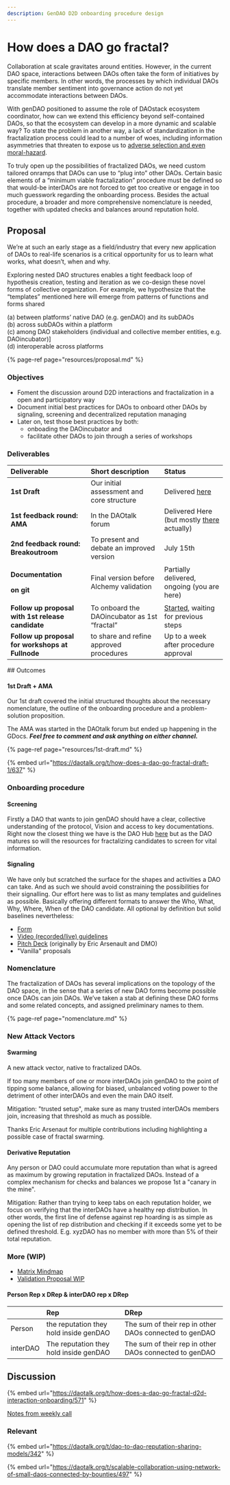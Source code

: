 ```yaml
---
description: GenDAO D2D onboarding procedure design
---
```


# How does a DAO go fractal?

Collaboration at scale gravitates around entities.  However, in the current DAO space, interactions between DAOs often take the form of initiatives by specific members.  In other words, the processes by which individual DAOs translate member sentiment into governance action do not yet accommodate interactions between DAOs.  

With genDAO positioned to assume the role of DAOstack ecosystem coordinator, how can we extend this efficiency beyond self-contained DAOs, so that the ecosystem can develop in a more dynamic and scalable way?  To state the problem in another way, a lack of standardization in the fractalization process could lead to a number of woes, including information asymmetries that threaten to expose us to [adverse selection and even moral-hazard](https://www.investopedia.com/ask/answers/042415/what-difference-between-moral-hazard-and-adverse-selection.asp).  

To truly open up the possibilities of fractalized DAOs, we need custom tailored onramps that DAOs can use to “plug into” other DAOs.  Certain basic elements of a “minimum viable fractalization” procedure must be defined so that would-be interDAOs are not forced to get too creative or engage in too much guesswork regarding the onboarding process. Besides the actual procedure, a broader and more comprehensive nomenclature is needed, together with updated checks and balances around reputation hold.

## Proposal

We’re at such an early stage as a field/industry that every new application of DAOs to real-life scenarios is a critical opportunity for us to learn what works, what doesn’t, when and why.

Exploring nested DAO structures enables a tight feedback loop of hypothesis creation, testing and iteration as we co-design these novel forms of collective organization. For example, we hypothesize that the “templates” mentioned here will emerge from patterns of functions and forms shared 

\(a\) between platforms’ native DAO \(e.g. genDAO\) and its subDAOs   
\(b\) across subDAOs within a platform   
\(c\) among DAO stakeholders \(individual and collective member entities, e.g. DAOincubator\)\]  
\(d\) interoperable across platforms

{% page-ref page="resources/proposal.md" %}

### Objectives

* Foment the discussion around D2D interactions and fractalization in a open and participatory way
* Document initial best practices for DAOs to onboard other DAOs by signaling, screening and decentralized reputation managing
* Later on, test those best practices by both:
  * onboading the DAOincubator and
  * facilitate other DAOs to join through a series of workshops

### Deliverables

<table>
  <thead>
    <tr>
      <th style="text-align:left"><b>Deliverable</b>
      </th>
      <th style="text-align:left"><b>Short description</b>
      </th>
      <th style="text-align:left"><b>Status</b>
      </th>
    </tr>
  </thead>
  <tbody>
    <tr>
      <td style="text-align:left"><b>1st Draft</b>
        <br />
      </td>
      <td style="text-align:left">Our initial assessment and core structure</td>
      <td style="text-align:left">Delivered <a href="https://docs.google.com/document/d/18-OnkV5yI_OSiubcO_b0JWY_jJsweb00bnCAPotkoSA/edit?usp=sharing">here</a>
      </td>
    </tr>
    <tr>
      <td style="text-align:left"><b>1st feedback round: AMA </b>
        <br />
      </td>
      <td style="text-align:left">In the DAOtalk forum</td>
      <td style="text-align:left">Delivered Here (but mostly <a href="https://docs.google.com/document/d/18-OnkV5yI_OSiubcO_b0JWY_jJsweb00bnCAPotkoSA/edit?usp=sharing">there</a> actually)</td>
    </tr>
    <tr>
      <td style="text-align:left"><b>2nd feedback round: Breakoutroom</b>
      </td>
      <td style="text-align:left">To present and debate an improved version</td>
      <td style="text-align:left">July 15th</td>
    </tr>
    <tr>
      <td style="text-align:left">
        <p><b>Documentation</b>
        </p>
        <p><b>on git</b>
        </p>
      </td>
      <td style="text-align:left">Final version before Alchemy validation</td>
      <td style="text-align:left">Partially delivered, ongoing (you are here)</td>
    </tr>
    <tr>
      <td style="text-align:left"><b>Follow up proposal with 1st release candidate</b>
        <br />
      </td>
      <td style="text-align:left">To onboard the DAOincubator as 1st &#x201C;fractal&#x201D;</td>
      <td style="text-align:left"><a href="https://docs.google.com/document/d/1ZflxQz_VqDDAKk4UoXSMobEAme7N2H2t6Yo_jxoaAdM/edit?usp=sharing">Started</a>,
        waiting for previous steps</td>
    </tr>
    <tr>
      <td style="text-align:left"><b>Follow up proposal for workshops at Fullnode</b>
      </td>
      <td style="text-align:left">to share and refine approved procedures</td>
      <td style="text-align:left">Up to a week after procedure approval</td>
    </tr>
  </tbody>
</table>## Outcomes

#### 1st Draft + AMA

Our 1st draft covered the initial structured thoughts about the necessary nomenclature, the outline of the onboarding procedure and a problem-solution proposition.

The AMA was started in the DAOtalk forum but ended up happening in the GDocs. _**Feel free to comment and ask anything on either channel.**_

{% page-ref page="resources/1st-draft.md" %}

{% embed url="https://daotalk.org/t/how-does-a-dao-go-fractal-draft-1/637" %}

### Onboarding procedure

#### Screening

Firstly a DAO that wants to join genDAO should have a clear, collective understanding of the protocol, Vision and access to key documentations. Right now the closest thing we have is the DAO Hub [here](https://hub.gendao.org/) but as the DAO matures so will the resources for fractalizing candidates to screen for vital information.

#### Signaling

We have only but scratched the surface for the shapes and activities a DAO can take. And as such we should avoid constraining the possibilities for their signalling. Our effort here was to list as many templates and guidelines as possible. Basically offering different formats to answer the Who, What, Why, Where, When of the DAO candidate. All optional by definition but solid baselines nevertheless:

* [Form](https://docs.google.com/forms/d/1_ZpLF6b9gUJF2SgqB6sSkKGCa4NGl_Xhj6YjbrAEOm0/edit)
* [Video \(recorded/live\) guidelines](https://docs.google.com/document/d/1oilPFlKq13So82LxYouvmoiNNVH1VE7rKfwCsaTLyLA/edit?usp=sharing)
* [Pitch Deck](https://docs.google.com/presentation/d/1_4nQIFb4fxnbV4r49ctkurgOxD5rgzj5gZBCtFPEdlc/edit?usp=sharing) \(originally by Eric Arsenault and DMO\)
* "Vanilla" proposals

### Nomenclature

The fractalization of DAOs has several implications on the topology of the DAO space, in the sense that a series of new DAO forms become possible once DAOs can join DAOs.  We’ve taken a stab at defining these DAO forms and some related concepts, and assigned preliminary names to them.

{% page-ref page="nomenclature.md" %}

### New Attack Vectors

#### Swarming

A new attack vector, native to fractalized DAOs. 

If too many members of one or more interDAOs join genDAO to the point of tipping some balance, allowing for biased, unbalanced voting power to the detriment of other interDAOs and even the main DAO itself.

Mitigation: "trusted setup", make sure as many trusted interDAOs members join, increasing that threshold as much as possible.

Thanks Eric Arsenaut for multiple contributions including highlighting a possible case of fractal swarming.

#### Derivative Reputation

Any person or DAO could accumulate more reputation than what is agreed as maximum by growing reputation in fractalized DAOs. Instead of a complex mechanism for checks and balances we propose 1st a "canary in the mine".

Mitigation: Rather than trying to keep tabs on each reputation holder, we focus on verifying that the interDAOs have a healthy rep distribution. In other words, the first line of defense against rep hoarding is as simple as opening the list of rep distribution and checking if it exceeds some yet to be defined threshold. E.g. xyzDAO has no member with more than 5% of their total reputation.

### More \(WIP\)

* [Matrix Mindmap](https://coggle.it/diagram/XSY_OwIEZdD-_CGJ/t/-)
* [Validation Proposal WIP](https://docs.google.com/document/d/1ZflxQz_VqDDAKk4UoXSMobEAme7N2H2t6Yo_jxoaAdM/edit?usp=sharing)

#### Person Rep x DRep & interDAO rep x DRep

|  | Rep | DRep |
| :--- | :--- | :--- |
| Person | the reputation they hold inside genDAO | The sum of their rep in other DAOs connected to genDAO |
| interDAO | The reputation they hold inside genDAO | The sum of their rep in other DAOs connected to genDAO |

## Discussion

{% embed url="https://daotalk.org/t/how-does-a-dao-go-fractal-d2d-interaction-onboarding/571" %}

[Notes from weekly call](https://docs.google.com/document/d/12VJq1OTKbvHdZN5PAjUuCOKEw31F0BsrOP96M09Y3eI/edit)

### Relevant

{% embed url="https://daotalk.org/t/dao-to-dao-reputation-sharing-models/342" %}

{% embed url="https://daotalk.org/t/scalable-collaboration-using-network-of-small-daos-connected-by-bounties/497" %}







